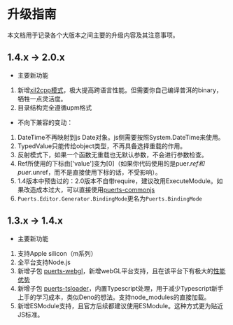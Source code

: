 # 升级指南
本文档用于记录各个大版本之间主要的升级内容及其注意事项。

## 1.4.x -> 2.0.x
* 主要新功能
1. 新增[xil2cpp模式](../performance/il2cpp.md)，极大提高跨语言性能。但需要你自己编译普洱的binary，牺牲一点灵活度。
2. 目录结构完全遵循upm格式

* 不向下兼容的变动：
1. DateTime不再映射到js Date对象。js侧需要按照System.DateTime来使用。
2. TypedValue只能传给object类型，不再具备选择重载的作用。
3. 反射模式下，如果一个函数无重载也无默认参数，不会进行参数检查。
4. Ref所使用的下标由['value']变为[0]（如果你代码使用的是puer.$ref和puer.$unref，而不是直接使用下标的话，不受影响）。
5. 1.4版本中预告过的：2.0版本不自带require，建议改用ExecuteModule。如果改造成本过大，可以直接使用[puerts-commonjs](https://github.com/Tencent/puerts/tree/master/unity/Assets/commonjs/upm)
6. `Puerts.Editor.Generator.BindingMode`更名为`Puerts.BindingMode`

## 1.3.x -> 1.4.x
* 主要新功能
1. 支持Apple silicon（m系列）
2. 全平台支持Node.js
3. 新增子包 [puerts-webgl](https://github.com/zombieyang/puerts_unity_webgl_demo)，新增webGL平台支持，且在该平台下有极大的[性能优势](../knowjs/webgl.md)
4. 新增子包 [puerts-tsloader](https://github.com/zombieyang/puerts-ts-loader)，内置Typescript处理，用于减少Typescript新手上手的学习成本，类似Deno的想法。支持node_modules的直接加载。
5. 新增ESModule支持，且官方后续都建议使用ESModule。这种方式更为贴近JS标准。
